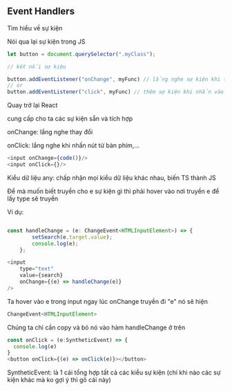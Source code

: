 
## Event Handlers

Tìm hiểu về sự kiện

Nói qua lại sự kiện trong JS

```js
let button = document.querySelector(".myClass");

// kêt nối sự kiệu

button.addEventListener("onChange", myFunc) // lắng nghe sự kiện khi thay đổi gọi tới myFunc
// or
button.addEventListener("click", myFunc) // thêm sự kiện khi nhấn vào gọi tới myFunc
```

Quay trở lại React

cung cấp cho ta các sự kiện sẵn và tích hợp

onChange: lắng nghe thay đổi

onClick: lắng nghe khi nhấn nút từ bàn phím,...

```js
<input onChange={code()}/>
<input onClick={}/>
```

Kiểu dữ liệu any: chấp nhận mọi kiểu dữ liệu khác nhau, biến TS thành JS

Để mà muốn biết truyền cho e sự kiện gì thì phải hover vào nơi truyền e để lấy type sẽ truyền

Ví dụ:

```js

const handleChange = (e: ChangeEvent<HTMLInputElement>) => {
        setSearch(e.target.value);
        console.log(e);
    };

<input
    type="text"
    value={search}
    onChange={(e) => handleChange(e)}
/>
```

Ta hover vào e trong input ngay lúc onChange truyền đi "e" nó sẽ hiện 
```js
ChangeEvent<HTMLInputElement>
```
Chúng ta chỉ cần copy và bỏ nó vào hàm handleChange ở trên

```js
const onClick = (e:SyntheticEvent) => {
  console.log(e)
}
<button onClick={(e) => onClick(e)}></button>
```

SyntheticEvent: là 1 cái tổng hợp tất cả các kiểu sự kiện  (chỉ khi nào các sự kiện khác mà ko gợi ý thì gõ cái này)
